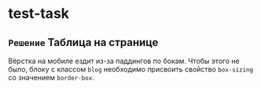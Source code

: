 # test-task

## `Решение` Таблица на странице
Вёрстка на мобиле ездит из-за паддингов по бокам. Чтобы этого не было, блоку с классом `blog` необходимо присвоить свойство `box-sizing` со значением `border-box`.
